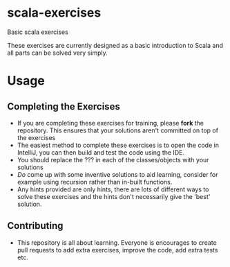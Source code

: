 # scala-exercises
Basic scala exercises

These exercises are currently designed as a basic introduction to Scala and all parts can be solved very simply. 

# Usage

## Completing the Exercises
* If you are completing these exercises for training, please **fork** the repository. This ensures that your solutions aren't committed on top of the exercises
* The easiest method to complete these exercises is to open the code in IntelliJ, you can then build and test the code using the IDE.
* You should replace the ??? in each of the classes/objects with your solutions
* *Do* come up with some inventive solutions to aid learning, consider for example using recursion rather than in-built functions.
* Any hints provided are only hints, there are lots of different ways to solve these exercises and the hints don't necessarily give the 'best' solution.

## Contributing
* This repository is all about learning. Everyone is encourages to create pull requests to add extra exercises, improve the code, add extra tests etc.
